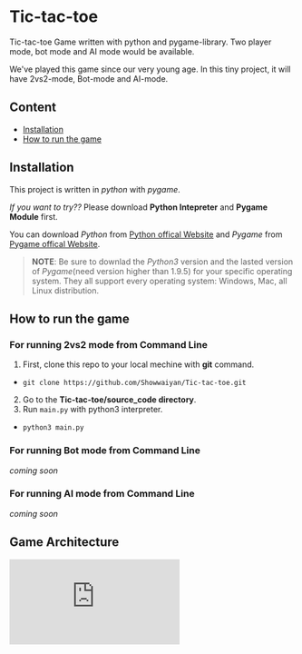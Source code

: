 # Tic-tac-toe
Tic-tac-toe Game written with python and pygame-library. Two player mode, bot mode and AI mode would be available.

We've played this game since our very young age. In this tiny project, it will have 2vs2-mode, Bot-mode and AI-mode.

## Content
* [Installation](https://github.com/Showwaiyan/Tic-tac-toe/edit/main/README.md#installation)
* [How to run the game](https://github.com/Showwaiyan/Tic-tac-toe/edit/main/README.md#how-to-run-the-game)

## Installation
This project is written in *python* with *pygame*. 

*If you want to try??* Please download __Python Intepreter__ and __Pygame Module__ first.

You can download *Python* from [Python offical Website](https://www.python.org/downloads/) and *Pygame* from [Pygame offical Website](https://www.pygame.org/download.shtml).

>__NOTE__: Be sure to downlad the *Python3* version and the lasted version of *Pygame*(need version higher than 1.9.5) for your specific operating system. They all support every operating system: Windows, Mac, all Linux distribution.

## How to run the game
### For running 2vs2 mode from Command Line
1. First, clone this repo to your local mechine with __git__ command.
* `git clone https://github.com/Showwaiyan/Tic-tac-toe.git`
2. Go to the __Tic-tac-toe/source_code directory__.
3. Run `main.py` with python3 interpreter.
* `python3 main.py`

### For running Bot mode from Command Line
*coming soon*

### For running AI mode from Command Line
*coming soon*

## Game Architecture
![Tic-tac-toeArchicture](https://github.com/Showwaiyan/Tic-tac-toe/blob/main/image/Tic-tac-toe%3CGameArchi%3E.pdf)
